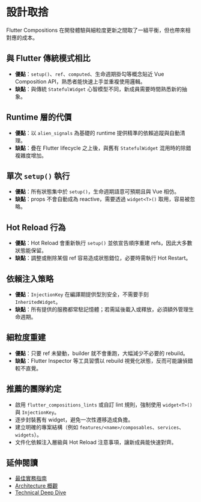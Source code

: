 # 設計取捨

Flutter Compositions 在開發體驗與細粒度更新之間取了一組平衡，但也帶來相對應的成本。

## 與 Flutter 傳統模式相比

- **優點**：`setup()`、`ref`、`computed`、生命週期掛勾等概念貼近 Vue Composition API，熟悉者能快速上手並重複使用邏輯。
- **缺點**：與傳統 `StatefulWidget` 心智模型不同，新成員需要時間熟悉新的抽象。

## Runtime 層的代價

- **優點**：以 `alien_signals` 為基礎的 runtime 提供精準的依賴追蹤與自動清理。
- **缺點**：疊在 Flutter lifecycle 之上後，與舊有 `StatefulWidget` 混用時的除錯複雜度增加。

## 單次 `setup()` 執行

- **優點**：所有狀態集中於 `setup()`，生命週期語意可預期且與 Vue 相仿。
- **缺點**：props 不會自動成為 reactive，需要透過 `widget<T>()` 取用，容易被忽略。

## Hot Reload 行為

- **優點**：Hot Reload 會重新執行 `setup()` 並依宣告順序重建 refs，因此大多數狀態能保留。
- **缺點**：調整或刪除某個 ref 容易造成狀態錯位，必要時需執行 Hot Restart。

## 依賴注入策略

- **優點**：`InjectionKey` 在編譯期提供型別安全，不需要手刻 `InheritedWidget`。
- **缺點**：所有提供的服務都常駐記憶體；若需延後載入或釋放，必須額外管理生命週期。

## 細粒度重建

- **優點**：只要 ref 未變動，builder 就不會重跑，大幅減少不必要的 rebuild。
- **缺點**：Flutter Inspector 等工具習慣以 rebuild 視覺化狀態，反而可能讓偵錯較不直覺。

## 推薦的團隊約定

- 啟用 `flutter_compositions_lints` 或自訂 lint 規則，強制使用 `widget<T>()` 與 `InjectionKey`。
- 逐步封裝舊有 widget，避免一次性遷移造成負擔。
- 建立明確的專案結構（例如 `features/<name>/composables`、`services`、`widgets`）。
- 文件化依賴注入層級與 Hot Reload 注意事項，讓新成員能快速對齊。

## 延伸閱讀

- [最佳實務指南](../guide/best-practices.md)
- [Architecture 概觀](./architecture.md)
- [Technical Deep Dive](./technical-deep-dive.md)
